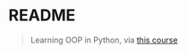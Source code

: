 # README

> Learning OOP in Python, via [this course](https://realpython.com/courses/inheritance-composition-python/)
